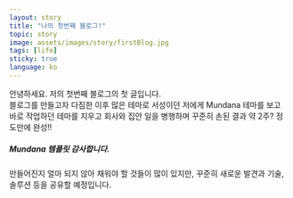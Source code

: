 ```yaml
---
layout: story
title: "나의 첫번째 블로그!"
topic: story
image: assets/images/story/firstBlog.jpg
tags: [life]
sticky: true
language: ko
---
```


안녕하세요. 저의 첫번째 블로그의 첫 글입니다.<br>
블로그를 만들고자 다짐한 이후 많은 테마로 서성이던 저에게 Mundana 테마를 보고
바로 작업하던 테마를 지우고 회사와 집안 일을 병행하며 꾸준히 손된 결과 약 2주? 정도만에 완성!!
##### Mundana 템플릿 감사합니다.

만들어진지 얼마 되지 않아 채워야 할 것들이 많이 있지만, 
꾸준히 새로운 발견과 기술, 솔루션 등을 공유할 예정입니다.



